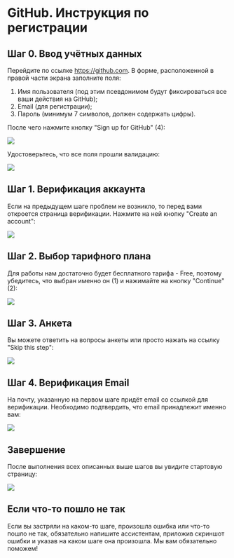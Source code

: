 # GitHub. Инструкция по регистрации

## Шаг 0. Ввод учётных данных

Перейдите по ссылке https://github.com. В форме, расположенной в правой части экрана заполните поля:

1. Имя пользователя (под этим псевдонимом будут фиксироваться все ваши действия на GitHub);
1. Email (для регистрации);
1. Пароль (минимум 7 символов, должен содержать цифры).

После чего нажмите кнопку "Sign up for GitHub" (4):

![](https://i.imgur.com/YEARsz5.jpg)

Удостоверьтесь, что все поля прошли валидацию:

![](https://i.imgur.com/3fH7BBQ.jpg)

## Шаг 1. Верификация аккаунта

Если на предыдущем шаге проблем не возникло, то перед вами откроется страница верификации. Нажмите на ней кнопку "Create an account":

![](https://i.imgur.com/wYFMBDL.jpg)


## Шаг 2. Выбор тарифного плана

Для работы нам достаточно будет бесплатного тарифа - Free, поэтому убедитесь, что выбран именно он (1) и нажимайте на кнопку "Continue" (2):

![](https://i.imgur.com/KYEJ1wE.jpg)


## Шаг 3. Анкета

Вы можете ответить на вопросы анкеты или просто нажать на ссылку "Skip this step":

![](https://i.imgur.com/vPtxwxc.jpg)


## Шаг 4. Верификация Email

На почту, указанную на первом шаге придёт email со ссылкой для верификации. Необходимо подтвердить, что email принадлежит именно вам:

![](https://i.imgur.com/Wvi1YrC.jpg)


## Завершение

После выполнения всех описанных выше шагов вы увидите стартовую страницу:

![](https://i.imgur.com/Wv1ujta.jpg)

## Если что-то пошло не так

Если вы застряли на каком-то шаге, произошла ошибка или что-то пошло не так, обязательно напишите ассистентам, приложив скриншот ошибки и указав на каком шаге она произошла. Мы вам обязательно поможем!
